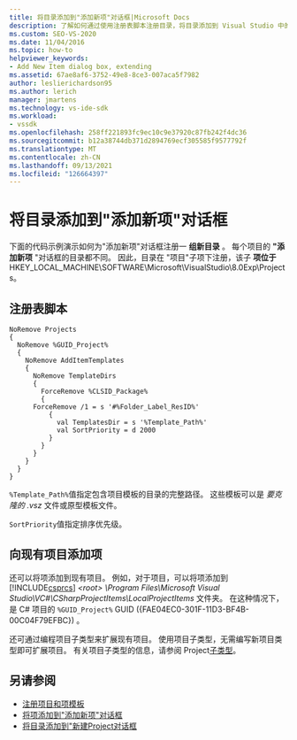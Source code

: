 ```yaml
---
title: 将目录添加到"添加新项"对话框|Microsoft Docs
description: 了解如何通过使用注册表脚本注册目录，将目录添加到 Visual Studio 中的"添加新项"对话框。
ms.custom: SEO-VS-2020
ms.date: 11/04/2016
ms.topic: how-to
helpviewer_keywords:
- Add New Item dialog box, extending
ms.assetid: 67ae8af6-3752-49e8-8ce3-007aca5f7982
author: leslierichardson95
ms.author: lerich
manager: jmartens
ms.technology: vs-ide-sdk
ms.workload:
- vssdk
ms.openlocfilehash: 258ff221893fc9ec10c9e37920c87fb242f4dc36
ms.sourcegitcommit: b12a38744db371d2894769ecf305585f9577792f
ms.translationtype: MT
ms.contentlocale: zh-CN
ms.lasthandoff: 09/13/2021
ms.locfileid: "126664397"
---
```

# <a name="add-directories-to-the-add-new-item-dialog-box"></a>将目录添加到"添加新项"对话框
下面的代码示例演示如何为"添加新项"对话框注册一 **组新目录** 。 每个项目的 **"添加新项** "对话框的目录都不同。 因此，目录在 "项目"子项下注册，该子 **项位于** HKEY_LOCAL_MACHINE\SOFTWARE\Microsoft\VisualStudio\8.0Exp\Projects。

## <a name="registry-script"></a>注册表脚本

```
NoRemove Projects
{
  NoRemove %GUID_Project%
  {
    NoRemove AddItemTemplates
    {
      NoRemove TemplateDirs
      {
        ForceRemove %CLSID_Package%
        {
      ForceRemove /1 = s '#%Folder_Label_ResID%'
          {
            val TemplatesDir = s '%Template_Path%'
            val SortPriority = d 2000
          }
        }
      }
    }
  }
}
```

 `%Template_Path%`值指定包含项目模板的目录的完整路径。 这些模板可以是 *要克隆的 .vsz* 文件或原型模板文件。

 `SortPriority`值指定排序优先级。

## <a name="add-items-to-an-existing-project"></a>向现有项目添加项
 还可以将项添加到现有项目。 例如，对于项目，可以将项添加到 [!INCLUDE[csprcs](../../data-tools/includes/csprcs_md.md)] *\<root> \Program Files\Microsoft Visual Studio\VC#\CSharpProjectItems\LocalProjectItems* 文件夹。 在这种情况下， 是 C# 项目的 `%GUID_Project%` GUID ({FAE04EC0-301F-11D3-BF4B-00C04F79EFBC}) 。

 还可通过编程项目子类型来扩展现有项目。 使用项目子类型，无需编写新项目类型即可扩展项目。 有关项目子类型的信息，请参阅 Project[子类型](../../extensibility/internals/project-subtypes.md)。

## <a name="see-also"></a>另请参阅
- [注册项目和项模板](../../extensibility/internals/registering-project-and-item-templates.md)
- [将项添加到"添加新项"对话框](../../extensibility/internals/adding-items-to-the-add-new-item-dialog-boxes.md)
- [将目录添加到"新建Project对话框](../../extensibility/internals/adding-directories-to-the-new-project-dialog-box.md)
